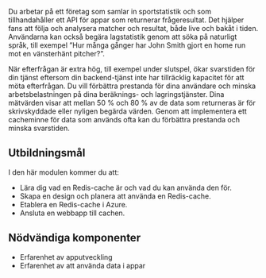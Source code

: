 Du arbetar på ett företag som samlar in sportstatistik och som tillhandahåller ett API för appar som returnerar frågeresultat. Det hjälper fans att följa och analysera matcher och resultat, både live och bakåt i tiden. Användarna kan också begära lagstatistik genom att söka på naturligt språk, till exempel ”Hur många gånger har John Smith gjort en home run mot en vänsterhänt pitcher?”.

När efterfrågan är extra hög, till exempel under slutspel, ökar svarstiden för din tjänst eftersom din backend-tjänst inte har tillräcklig kapacitet för att möta efterfrågan. Du vill förbättra prestanda för dina användare och minska arbetsbelastningen på dina beräknings- och lagringstjänster. Dina mätvärden visar att mellan 50 % och 80 % av de data som returneras är för skrivskyddade eller nyligen begärda värden. Genom att implementera ett cacheminne för data som används ofta kan du förbättra prestanda och minska svarstiden.

## <a name="learning-objectives"></a>Utbildningsmål

I den här modulen kommer du att:
- Lära dig vad en Redis-cache är och vad du kan använda den för.
- Skapa en design och planera att använda en Redis-cache.
- Etablera en Redis-cache i Azure.
- Ansluta en webbapp till cachen.

## <a name="prerequisites"></a>Nödvändiga komponenter

- Erfarenhet av apputveckling
- Erfarenhet av att använda data i appar